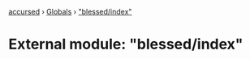 [accursed](../README.md) › [Globals](../globals.md) › ["blessed/index"](_blessed_index_.md)

# External module: "blessed/index"


